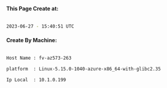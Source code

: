 
   
#### This Page Create at:

```bash

2023-06-27 - 15:40:51 UTC

```

#### Create By Machine:

```bash

Host Name : fv-az573-263

platform  : Linux-5.15.0-1040-azure-x86_64-with-glibc2.35

Ip Local  : 10.1.0.199

```

